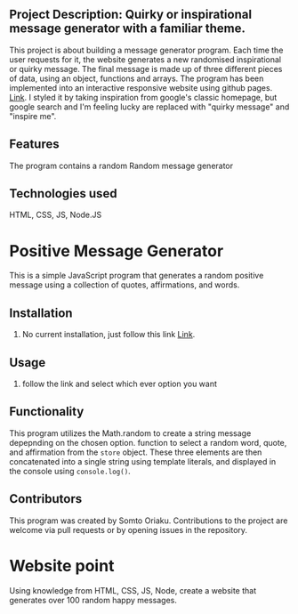 ## Project Description: Quirky or inspirational message generator with a familiar theme.
This project is about building a message generator program. Each time the user requests for it, the website generates a new randomised inspirational or quirky message. The final message is made up of three different pieces of data, using an object, functions and arrays. The program has been implemented into an interactive responsive website using github pages. [Link](https://somtooriaku.github.io/JS-Quirky-inspirational-messages./). I styled it by taking inspiration from google's classic homepage, but google search and I'm feeling lucky are replaced with "quirky message" and "inspire me".

## Features
The program contains a random Random message generator

## Technologies used
HTML, CSS, JS, Node.JS

# Positive Message Generator

This is a simple JavaScript program that generates a random positive message using a collection of quotes, affirmations, and words.

## Installation
1) No current installation, just follow this link [Link](https://somtooriaku.github.io/JS-Quirky-inspirational-messages./).

## Usage
1) follow the link and select which ever option you want

## Functionality
This program utilizes the Math.random to create a string message depepnding on the chosen option.  function to select a random word, quote, and affirmation from the `store` object. These three elements are then concatenated into a single string using template literals, and displayed in the console using `console.log()`.

## Contributors
This program was created by Somto Oriaku. Contributions to the project are welcome via pull requests or by opening issues in the repository.

# Website point
Using knowledge from HTML, CSS, JS, Node, create a website that generates over 100 random happy messages.
